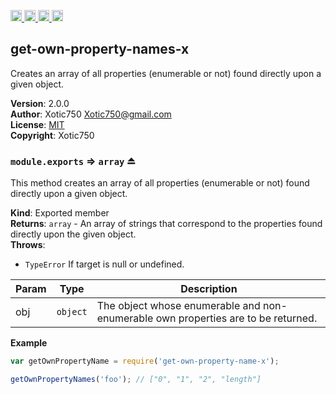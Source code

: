 <a href="https://travis-ci.org/Xotic750/get-own-property-names-x"
   title="Travis status">
<img
   src="https://travis-ci.org/Xotic750/get-own-property-names-x.svg?branch=master"
   alt="Travis status" height="18"/>
</a>
<a href="https://david-dm.org/Xotic750/get-own-property-names-x"
   title="Dependency status">
<img src="https://david-dm.org/Xotic750/get-own-property-names-x.svg"
   alt="Dependency status" height="18"/>
</a>
<a href="https://david-dm.org/Xotic750/get-own-property-names-x#info=devDependencies"
   title="devDependency status">
<img src="https://david-dm.org/Xotic750/get-own-property-names-x/dev-status.svg"
   alt="devDependency status" height="18"/>
</a>
<a href="https://badge.fury.io/js/get-own-property-names-x" title="npm version">
<img src="https://badge.fury.io/js/get-own-property-names-x.svg"
   alt="npm version" height="18"/>
</a>
<a name="module_get-own-property-names-x"></a>

## get-own-property-names-x
Creates an array of all properties (enumerable or not) found directly upon a given object.

**Version**: 2.0.0  
**Author**: Xotic750 <Xotic750@gmail.com>  
**License**: [MIT](&lt;https://opensource.org/licenses/MIT&gt;)  
**Copyright**: Xotic750  
<a name="exp_module_get-own-property-names-x--module.exports"></a>

### `module.exports` ⇒ <code>array</code> ⏏
This method creates an array of all properties (enumerable or not) found
directly upon a given object.

**Kind**: Exported member  
**Returns**: <code>array</code> - An array of strings that correspond to the properties found
 directly upon the given object.  
**Throws**:

- <code>TypeError</code> If target is null or undefined.


| Param | Type | Description |
| --- | --- | --- |
| obj | <code>object</code> | The object whose enumerable and non-enumerable own  properties are to be returned. |

**Example**  
```js
var getOwnPropertyName = require('get-own-property-name-x');

getOwnPropertyNames('foo'); // ["0", "1", "2", "length"]
```
